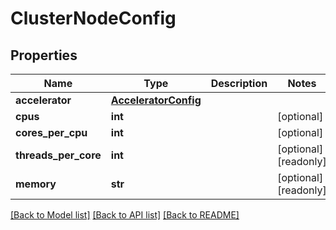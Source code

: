 # ClusterNodeConfig

## Properties
Name | Type | Description | Notes
------------ | ------------- | ------------- | -------------
**accelerator** | [**AcceleratorConfig**](AcceleratorConfig.md) |  | 
**cpus** | **int** |  | [optional] 
**cores_per_cpu** | **int** |  | [optional] 
**threads_per_core** | **int** |  | [optional] [readonly] 
**memory** | **str** |  | [optional] [readonly] 

[[Back to Model list]](../README.md#documentation-for-models) [[Back to API list]](../README.md#documentation-for-api-endpoints) [[Back to README]](../README.md)


